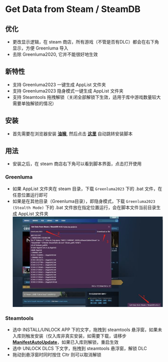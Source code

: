 # Get Data from Steam / SteamDB

## 优化
- 更改显示逻辑，在 steam 商店，所有游戏（不管是否有DLC）都会在右下角显示，方便 Greenluma 导入
- 去除 Greenluma2020, 它并不能很好地生效

## 新特性
- 支持 Greenluma2023 一键生成 AppList 文件夹
- 支持 Greenluma2023 隐身模式一键生成 AppList 文件夹
- 支持 Steamtools 拖拽解锁（关闭全部解锁下生效，适用于库中游戏数量较大需要单独解锁的情况）

## 安装
- 首先需要在浏览器安装 [**油猴**](https://tampermonkey.net/), 然后点击 [**这里**](https://github.com/jorejia/GetDLCInfoFromSteamDB/raw/master/dist/sak32009-get-data-from-steam-steamdb.user.js) 自动跳转安装脚本

## 用法
- 安装之后，在 steam 商店右下角可以看到脚本界面，点击打开使用
### Greenluma
- 如果 AppList 文件夹在 steam 目录，下载 `Greenluma2023` 下的 .bat 文件，在任意位置运行即可
- 如果是在其他目录（Greenluma目录），即隐身模式，下载 `Greenluma2023 (Stealth Mode)` 下的 .bat 文件放在指定位置运行，会在脚本文件当前目录生成 AppList 文件夹
![](./photo_2023-02-10_21-55-10.jpg)
### Steamtools
- 选中 INSTALL/UNLOCK APP 下的文字，拖拽到 steamtools 悬浮窗，如果未入库则触发安装（仅入库非真实安装，如需要下载，请移步 [**ManifestAutoUpdate**](https://github.com/wxy1343/ManifestAutoUpdate)，如果已入库则解锁，重启生效
- 选中 UNLOCK DLCS 下文字，拖拽到 steamtools 悬浮窗，解锁 DLC
- 拖动到悬浮窗时同时按住 Cltr 则可以取消解锁

